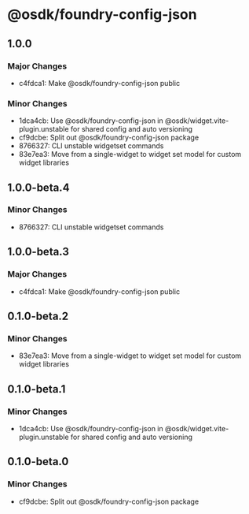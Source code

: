 # @osdk/foundry-config-json

## 1.0.0

### Major Changes

-   c4fdca1: Make @osdk/foundry-config-json public

### Minor Changes

-   1dca4cb: Use @osdk/foundry-config-json in @osdk/widget.vite-plugin.unstable for shared config and auto versioning
-   cf9dcbe: Split out @osdk/foundry-config-json package
-   8766327: CLI unstable widgetset commands
-   83e7ea3: Move from a single-widget to widget set model for custom widget libraries

## 1.0.0-beta.4

### Minor Changes

- 8766327: CLI unstable widgetset commands

## 1.0.0-beta.3

### Major Changes

- c4fdca1: Make @osdk/foundry-config-json public

## 0.1.0-beta.2

### Minor Changes

- 83e7ea3: Move from a single-widget to widget set model for custom widget libraries

## 0.1.0-beta.1

### Minor Changes

- 1dca4cb: Use @osdk/foundry-config-json in @osdk/widget.vite-plugin.unstable for shared config and auto versioning

## 0.1.0-beta.0

### Minor Changes

- cf9dcbe: Split out @osdk/foundry-config-json package
